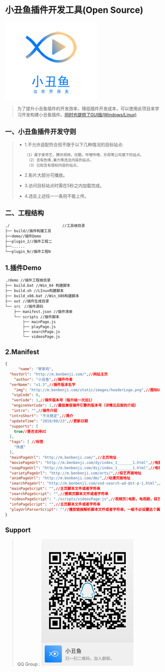<!--
 * @Descripttion: 
 * @version: 
 * @Author: 靳兆鲁[1756404649@qq.com]
 * @Date: 2019-10-26 20:48:40
 * @LastEditors: 靳兆鲁[1756404649@qq.com]
 * @LastEditTime: 2019-10-29 18:32:02
 -->
# 小丑鱼插件开发工具(Open Source)
 
![](build/doc/img/welcome_logo.png)

>为了提升小丑鱼插件的开发效率，降低插件开发成本，可以使用此项目来学习开发构建小丑鱼插件。[同时也提供了GUI版(Windows/Linux)](build/PluginBuilder/README.md)

## 一、小丑鱼插件开发守则
>- 1.不允许适配符合但不限于以下几种情况的目标站点:
>
>       （1）属于爱奇艺，腾讯视频，优酷，哔哩哔哩，乐视等公司旗下的站点。
>        （2）含有色情,暴力等违法内容的站点。
>        （3）已知含有侵权内容的站点。
>
>- 2.影片大部分可播放。
>
>- 3.访问目标站点时需在5秒之内加载完成。
>- 4.违反上述任一一条则不能上传。

## 二、工程结构

```shell
./                        //工具根目录
├── build//插件构建工具
├──demo//插件Demo
├──plugin_2//插件工程二
├──......
└──plugin_N//插件工程N
```

## 1.插件Demo

```
./demo //插件工程根目录
├── build.bat //Win_64 构建脚本
├── build.sh //LInux构建脚本
├── build_x86.bat //Win_X86构建脚本
├── out //插件生成目录
└── src　//插件源码
    ├── manifest.json //插件清单
    └── scripts //插件脚本
        ├── mainPage.js
        ├── playPage.js
        ├── searchPage.js
        └── videosPage.js

```

## 2.Manifest

```json
{
      "name": "笨笨鸡",
  "hostUrl": "http://m.benbenji.com/",//网站主页
    "author": "小丑鱼",//插件作者
  "verName": "v1.3",//插件版本名字
    "img": "http://m.benbenji.com/static/images/headerLogo.png",//图标URL
   "vipCode": 0,
   "verCode": 1,//插件版本号（每升级一次加1）
   "engineVerCode": 1,//最低兼容插件引擎的版本号（详情见后面的介绍）
   "intro": "",//插件介绍
  "introShort": "不太稳定",//简介
  "updateTime": "2019/09/23",//更新日期
  "supports": [
    true//是否支持UI
  ],
  "tags": [ //标签
    "快速"
  ],
  "mainPageUrl": "http://m.benbenji.com/",//主页地址
  "moviePageUrl": "http://m.benbenji.com/dy/index_1_______1.html",//电影页面地址
  "soapPageUrl": "http://m.benbenji.com/dsj/index_1_______1.html",//电视剧页面地址
  "varietyPageUrl": "http://m.benbenji.com/arts/",//综艺界面地址
  "animPageUrl": "http://m.benbenji.com/dm/",//动漫页面地址
  "searchPageUrl": "http://m.benbenji.com/vod-search-wd-@st-p-1.html",//搜索页面地址，@st 放在搜索关键词的位置，运行时会自动替换为搜索关键词
  "mainPageScript": "",//主页脚本文件或者字符串
  "searchPageScript": "",//搜索页脚本文件或者字符串
  "videosPageScript": "./scripts/videosPage.js",//视频页(电影，电视剧，综艺，动漫等)脚本文件或者字符串，此为文件用法举例
  "infoPageScript": "",//主页脚本文件或者字符串
  "playUrlParserScript": ""//播放链接解析脚本文件或者字符串，一般不必设置这个属性，小丑鱼内置强兼容的解析框架。
}
```


## Support

>QQ Group :   ![](./build/PluginBuilder/doc/qrcode_1572344725132.jpg)  